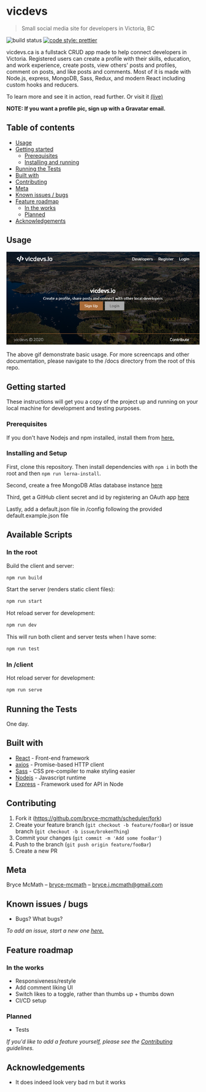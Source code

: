 # vicdevs

> Small social media site for developers in Victoria, BC

<!-- Badges -->

![build status](https://codebuild.us-east-2.amazonaws.com/badges?uuid=eyJlbmNyeXB0ZWREYXRhIjoicnYxK01oa1kzY210dUlyZE1mRVVpMWJ2M09LZm9ZTTNjTFZueEFNczNVaUpEY05tUFhPSSt2SUV4Y0RTT3JPZW1TeURXeTk5MXdoejlFWC9jRVJmUzdBPSIsIml2UGFyYW1ldGVyU3BlYyI6IlpSRnBtTjMraEpDcld6Y1YiLCJtYXRlcmlhbFNldFNlcmlhbCI6MX0%3D&branch=master)
[![code style: prettier](https://img.shields.io/badge/code_style-prettier-ff69b4.svg)](https://github.com/prettier/prettier)

vicdevs.ca is a fullstack CRUD app made to help connect developers in Victoria. Registered users can create a profile with their skills, education, and work experience, create posts, view others' posts and profiles, comment on posts, and like posts and comments. Most of it is made with Node.js, express, MongoDB, Sass, Redux, and modern React including custom hooks and reducers.

To learn more and see it in action, read further. Or visit it [(live)](http://vicdevs-env.eba-pyqd2qvb.us-east-2.elasticbeanstalk.com/)

**NOTE: If you want a profile pic, sign up with a Gravatar email.**

## Table of contents

- [Usage](#usage)
- [Getting started](#getting-started)
  - [Prerequisites](#prerequisites)
  - [Installing and running](#installing-and-running)
- [Running the Tests](#running-the-tests)
- [Built with](#built-with)
- [Contributing](#contributing)
- [Meta](#meta)
- [Known issues / bugs](#known-issues-/-bugs)
- [Feature roadmap](#feature-roadmap)
  - [In the works](#in-the-works)
  - [Planned](#planned)
- [Acknowledgements](#acknowledgements)

## Usage

<!-- Gif -->

![vicdevs](https://raw.githubusercontent.com/bryce-mcmath/vicdevs/master/docs/screenshot.PNG)

The above gif demonstrate basic usage. For more screencaps and other documentation, please navigate to the /docs directory from the root of this repo.

## Getting started

These instructions will get you a copy of the project up and running on your local machine for development and testing purposes.

### Prerequisites

If you don't have Nodejs and npm installed, install them from [here.](https://nodejs.org/en/)

### Installing and Setup

First, clone this repository. Then install dependencies with `npm i` in both the root and then `npm run lerna-install`.

Second, create a free MongoDB Atlas database instance [here](https://docs.atlas.mongodb.com/tutorial/deploy-free-tier-cluster/)

Third, get a GitHub client secret and id by registering an OAuth app [here](https://github.com/settings/developers)

Lastly, add a default.json file in /config following the provided default.example.json file

## Available Scripts

### In the root

Build the client and server:

```sh
npm run build
```

Start the server (renders static client files):

```sh
npm run start
```

Hot reload server for development:

```sh
npm run dev
```

This will run both client and server tests when I have some:

```sh
npm run test
```

### In /client

Hot reload server for development:

```sh
npm run serve
```

## Running the Tests

One day.

## Built with

- [React](https://reactjs.org) - Front-end framework
- [axios](https://github.com/axios/axios) - Promise-based HTTP client
- [Sass](https://sass-lang.com/) - CSS pre-compiler to make styling easier
- [Nodejs](https://nodejs.org/en/) - Javascript runtime
- [Express](https://expressjs.com/) - Framework used for API in Node

## Contributing

1. Fork it (<https://github.com/bryce-mcmath/scheduler/fork>)
2. Create your feature branch (`git checkout -b feature/fooBar`) or issue branch (`git checkout -b issue/brokenThing`)
3. Commit your changes (`git commit -m 'Add some fooBar'`)
4. Push to the branch (`git push origin feature/fooBar`)
5. Create a new PR

## Meta

Bryce McMath – [bryce-mcmath](https://github.com/bryce-mcmath) – bryce.j.mcmath@gmail.com

## Known issues / bugs

- Bugs? What bugs?

_To add an issue, start a new one [here.](https://github.com/bryce-mcmath/scheduler/issues)_

## Feature roadmap

### In the works

- Responsiveness/restyle
- Add comment liking UI
- Switch likes to a toggle, rather than thumbs up + thumbs down
- CI/CD setup

### Planned

- Tests

_If you'd like to add a feature yourself, please see the [Contributing](#contributing) guidelines._

## Acknowledgements

- It does indeed look very bad rn but it works
